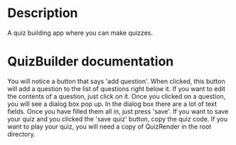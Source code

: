 # Description
A quiz building app where you can make quizzes.
# QuizBuilder documentation
You will notice a button that says 'add question'.
When clicked, this button will add a question to
the list of questions right below it. If you want
to edit the contents of a question, just click on
it. Once you clicked on a question, you will see
a dialog box pop up. In the dialog box there are
a lot of text fields. Once you have filled them
all in, just press 'save'. If you want to save your
quiz and you clicked the 'save quiz' button, copy
the quiz code. If you want to play your quiz, you
will need a copy of QuizRender in the root directory.
